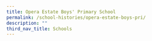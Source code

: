 ```yaml
---
title: Opera Estate Boys' Primary School
permalink: /school-histories/opera-estate-boys-pri/
description: ""
third_nav_title: Schools
---
```


